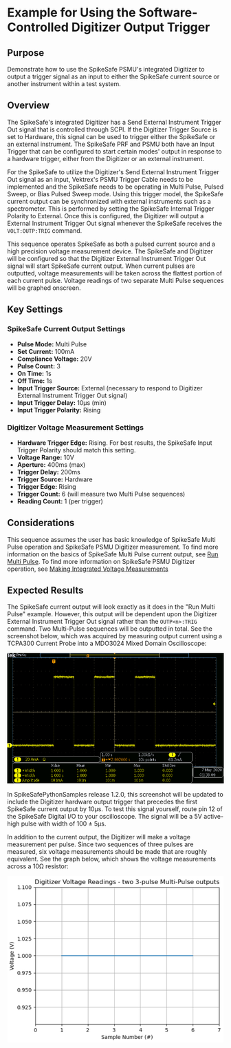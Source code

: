 # Example for Using the Software-Controlled Digitizer Output Trigger

## Purpose
Demonstrate how to use the SpikeSafe PSMU's integrated Digitizer to output a trigger signal as an input to either the SpikeSafe current source or another instrument within a test system.

## Overview 
The SpikeSafe's integrated Digitizer has a Send External Instrument Trigger Out signal that is controlled through SCPI. If the Digitizer Trigger Source is set to Hardware, this signal can be used to trigger either the SpikeSafe or an external instrument. The SpikeSafe PRF and PSMU both have an Input Trigger that can be configured to start certain modes' output in response to a hardware trigger, either from the Digitizer or an external instrument.

For the SpikeSafe to utilize the Digitizer's Send External Instrument Trigger Out signal as an input, Vektrex's PSMU Trigger Cable needs to be implemented and the SpikeSafe needs to be operating in Multi Pulse, Pulsed Sweep, or Bias Pulsed Sweep mode. Using this trigger model, the SpikeSafe current output can be synchronized with external instruments such as a spectrometer. This is performed by setting the SpikeSafe Internal Trigger Polarity to External. Once this is configured, the Digitizer will output a External Instrument Trigger Out signal whenever the SpikeSafe receives the `VOLT:OUTP:TRIG` command.

This sequence operates SpikeSafe as both a pulsed current source and a high precision voltage measurement device. The SpikeSafe and Digitizer will be configured so that the Digitizer External Instrument Trigger Out signal will start SpikeSafe current output. When current pulses are outputted, voltage measurements will be taken across the flattest portion of each current pulse. Voltage readings of two separate Multi Pulse sequences will be graphed onscreen.

## Key Settings

### SpikeSafe Current Output Settings
- **Pulse Mode:** Multi Pulse
- **Set Current:** 100mA
- **Compliance Voltage:** 20V
- **Pulse Count:** 3
- **On Time:** 1s
- **Off Time:** 1s
- **Input Trigger Source:** External (necessary to respond to Digitizer External Instrument Trigger Out signal)
- **Input Trigger Delay:** 10µs (min)
- **Input Trigger Polarity:** Rising

### Digitizer Voltage Measurement Settings
- **Hardware Trigger Edge:** Rising. For best results, the SpikeSafe Input Trigger Polarity should match this setting.
- **Voltage Range:** 10V
- **Aperture:** 400ms (max)
- **Trigger Delay:** 200ms
- **Trigger Source:** Hardware
- **Trigger Edge:** Rising
- **Trigger Count:** 6 (will measure two Multi Pulse sequences) 
- **Reading Count:** 1 (per trigger)

## Considerations
This sequence assumes the user has basic knowledge of SpikeSafe Multi Pulse operation and SpikeSafe PSMU Digitizer measurement. To find more information on the basics of SpikeSafe Multi Pulse current output, see [Run Multi Pulse](../../run_spikesafe_operating_modes/run_multi_pulse). To find more information on SpikeSafe PSMU Digitizer operation, see [Making Integrated Voltage Measurements](../../making_integrated_voltage_measurements)

## Expected Results
The SpikeSafe current output will look exactly as it does in the "Run Multi Pulse" example. However, this output will be dependent upon the Digitizer External Instrument Trigger Out signal rather than the `OUTP<n>:TRIG` command. Two Multi-Pulse sequences will be outputted in total. See the screenshot below, which was acquired by measuring output current using a TCPA300 Current Probe into a MDO3024 Mixed Domain Oscilloscope:

![](multi_pulse_output.png)

In SpikeSafePythonSamples release 1.2.0, this screenshot will be updated to include the Digitizer hardware output trigger that precedes the first SpikeSafe current output by 10µs. To test this signal yourself, route pin 12 of the SpikeSafe Digital I/O to your oscilloscope. The signal will be a 5V active-high pulse with width of 100 ± 5µs.

In addition to the current output, the Digitizer will make a voltage measurement per pulse. Since two sequences of three pulses are measured, six voltage measurements should be made that are roughly equivalent. See the graph below, which shows the voltage measurements across a 10Ω resistor:

![](digitizer_readings_graph.png)
